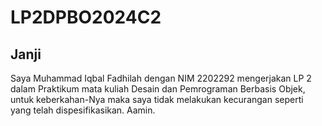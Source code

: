 # LP2DPBO2024C2

## Janji
Saya Muhammad Iqbal Fadhilah dengan NIM 2202292 mengerjakan LP 2 
dalam Praktikum mata kuliah Desain dan Pemrograman Berbasis Objek, untuk keberkahan-Nya
maka saya tidak melakukan kecurangan seperti yang telah dispesifikasikan. Aamin.
